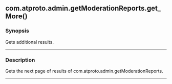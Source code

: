 com.atproto.admin.getModerationReports.get_More()
-------------------------------------------------




### Synopsis
Gets additional results.



---


### Description

Gets the next page of results of com.atproto.admin.getModerationReports.



---
